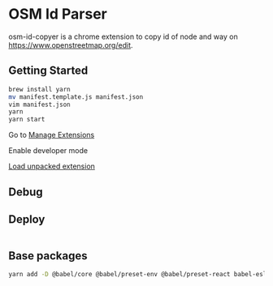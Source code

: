 # OSM Id Parser

osm-id-copyer is a chrome extension to copy id of node and way on https://www.openstreetmap.org/edit.

## Getting Started

```sh
brew install yarn
mv manifest.template.js manifest.json
vim manifest.json
yarn
yarn start
```

Go to [Manage Extensions](chrome://extensions/)

Enable developer mode

[Load unpacked extension](https://developer.chrome.com/extensions/getstarted#unpacked)

## Debug

## Deploy

```

```

## Base packages

```sh
yarn add -D @babel/core @babel/preset-env @babel/preset-react babel-eslint babel-loader babel-preset-env babel-preset-react
```
